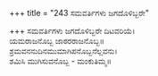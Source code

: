 +++
title = "243 ಸಮವರ್ತಿಗಳು ಜಗದೊಳಿಬ್ಬರೇ"

+++
ಸಮವರ್ತಿಗಳು ಜಗದೊಳಿಬ್ಬರೇ ದಿಟವರಿಯೆ।  
ಯಮರಾಜನೊಬ್ಬ ಜಾಠರರಾಜನೊಬ್ಬ॥  
ಶ್ರಮವನನುದಿನಮುಮಾಗಿಪನೊಬ್ಬನೆಲ್ಲವನು।  
ಶಮಿಸಿ ಮುಗಿಸುವನೊಬ್ಬ - ಮಂಕುತಿಮ್ಮ॥  
